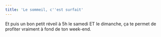 ```yaml
---
title: 'Le sommeil, c''est surfait'
---
```


Et puis un bon petit réveil à 5h le samedi ET le dimanche, ça te permet de profiter vraiment à fond de ton week-end.

